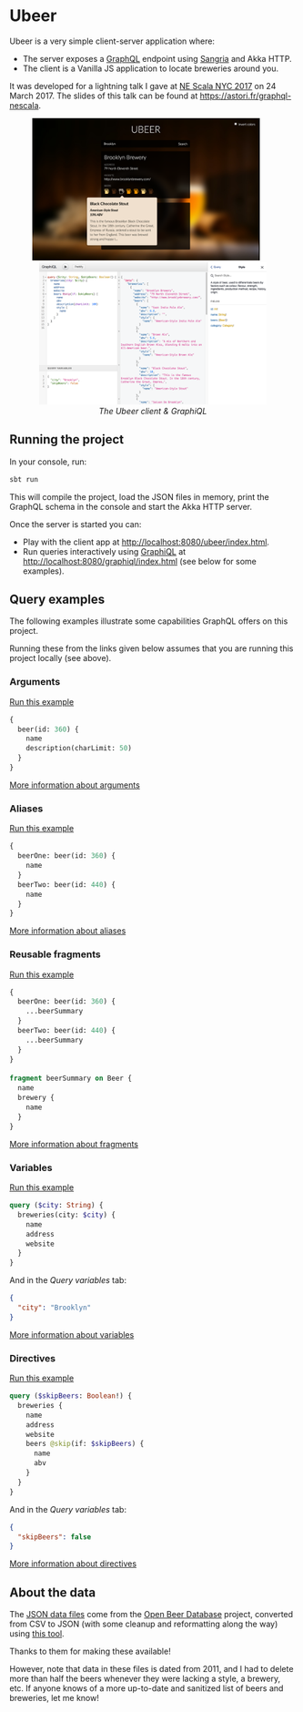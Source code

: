 # Ubeer

Ubeer is a very simple client-server application where:

- The server exposes a [GraphQL](http://graphql.org/) endpoint using [Sangria](http://sangria-graphql.org/) and Akka HTTP.
- The client is a Vanilla JS application to locate breweries around you.

It was developed for a lightning talk I gave at
[NE Scala NYC 2017](http://www.nescala.org/) on 24 March 2017. The slides of
this talk can be found at <https://astori.fr/graphql-nescala>.

<p align="center">
  <img alt="The Ubeer client" src="screenshots/ubeer.png" width="400">
  &nbsp;&nbsp;&nbsp;&nbsp;&nbsp;
  <img alt="GraphiQL" src="screenshots/graphiql.png" width="400">
  <br>
  <em>The Ubeer client &amp; GraphiQL</em>
</p>

## Running the project

In your console, run:

```sh
sbt run
```

This will compile the project, load the JSON files in memory, print the GraphQL
schema in the console and start the Akka HTTP server.

Once the server is started you can:

- Play with the client app at <http://localhost:8080/ubeer/index.html>.
- Run queries interactively using [GraphiQL](https://github.com/graphql/graphiql)
  at <http://localhost:8080/graphiql/index.html> (see below for some examples).

## Query examples

The following examples illustrate some capabilities GraphQL offers on this project.

Running these from the links given below assumes that you are running this
project locally (see above).

### Arguments

<a href="http://localhost:8080/graphiql/index.html?query=%7B%0A%20%20beer(id%3A%20360)%20%7B%0A%20%20%20%20name%0A%20%20%20%20description(charLimit%3A%2050)%0A%20%20%7D%0A%7D%0A&variables=">Run this example</a>

```graphql
{
  beer(id: 360) {
    name
    description(charLimit: 50)
  }
}
```

[More information about arguments](http://graphql.org/learn/queries/#arguments)

### Aliases

<a href="http://localhost:8080/graphiql/index.html?query=%7B%0A%20%20beerOne%3A%20beer(id%3A%20360)%20%7B%0A%20%20%20%20name%0A%20%20%7D%0A%20%20beerTwo%3A%20beer(id%3A%20440)%20%7B%0A%20%20%20%20name%0A%20%20%7D%0A%7D&variables=">Run this example</a>

```graphql
{
  beerOne: beer(id: 360) {
    name
  }
  beerTwo: beer(id: 440) {
    name
  }
}
```

[More information about aliases](http://graphql.org/learn/queries/#aliases)

### Reusable fragments

<a href="http://localhost:8080/graphiql/index.html?query=%7B%0A%20%20beerOne%3A%20beer(id%3A%20360)%20%7B%0A%20%20%20%20...beerSummary%0A%20%20%7D%0A%20%20beerTwo%3A%20beer(id%3A%20440)%20%7B%0A%20%20%20%20...beerSummary%0A%20%20%7D%0A%7D%0A%0Afragment%20beerSummary%20on%20Beer%20%7B%0A%20%20name%0A%20%20brewery%20%7B%0A%20%20%20%20name%0A%20%20%7D%0A%7D%0A&variables=">Run this example</a>

```graphql
{
  beerOne: beer(id: 360) {
    ...beerSummary
  }
  beerTwo: beer(id: 440) {
    ...beerSummary
  }
}

fragment beerSummary on Beer {
  name
  brewery {
    name
  }
}
```

[More information about fragments](http://graphql.org/learn/queries/#fragments)

### Variables

<a href="http://localhost:8080/graphiql/index.html?query=query%20(%24city%3A%20String)%20%7B%0A%20%20breweries(city%3A%20%24city)%20%7B%0A%20%20%20%20name%0A%20%20%20%20address%0A%20%20%20%20website%0A%20%20%7D%0A%7D%0A&variables=%0A%7B%0A%09%22city%22%3A%20%22Brooklyn%22%0A%7D">Run this example</a>

```graphql
query ($city: String) {
  breweries(city: $city) {
    name
    address
    website
  }
}
```

And in the *Query variables* tab:

```json
{
  "city": "Brooklyn"
}
```

[More information about variables](http://graphql.org/learn/queries/#variables)

### Directives

<a href="http://localhost:8080/graphiql/index.html?query=query%20(%24skipBeers%3A%20Boolean!)%20%7B%0A%20%20breweries%20%7B%0A%20%20%20%20name%0A%20%20%20%20address%0A%20%20%20%20website%0A%20%20%20%20beers%20%40skip(if%3A%20%24skipBeers)%20%7B%0A%20%20%20%20%20%20name%0A%20%20%20%20%20%20abv%0A%20%20%20%20%7D%0A%20%20%7D%0A%7D%0A&variables=%7B%0A%20%20%22skipBeers%22%3A%20false%0A%7D">Run this example</a>

```graphql
query ($skipBeers: Boolean!) {
  breweries {
    name
    address
    website
    beers @skip(if: $skipBeers) {
      name
      abv
    }
  }
}
```

And in the *Query variables* tab:

```json
{
  "skipBeers": false
}
```

[More information about directives](http://graphql.org/learn/queries/#directives)

## About the data

The [JSON data files](https://github.com/astorije/ubeer/tree/master/src/main/resources)
come from the [Open Beer Database](https://openbeerdb.com/) project, converted
from CSV to JSON (with some cleanup and reformatting along the way) using
[this tool](http://www.convertcsv.com/csv-to-json.htm).

Thanks to them for making these available!

However, note that data in these files is dated from 2011, and I had to delete
more than half the beers whenever they were lacking a style, a brewery, etc.
If anyone knows of a more up-to-date and sanitized list of beers and breweries,
let me know!
